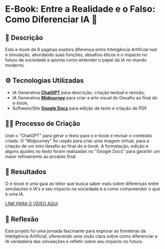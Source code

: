 # E-Book: Entre a Realidade e o Falso: Como Diferenciar IA 📒

## 📝 Descrição
Este e-book de 6 paginas explora diferença entre Inteligência Artificial real e simulação, abordando suas funções, desafios éticos e o impacto no futuro da sociedade e aponta como entender o papel da IA no mundo moderno.

## ⚙️ Tecnologias Utilizadas
- IA Generativa **[ChatGPT](https://chat.openai.com)** para descrição, criação textual e revisão;
- IA Generativa **[Midjourney](https://www.midjourney.com/home)** para criar a arte visual do Desafio ao final do e-book;
- Software/Site **[Google Docs](https://docs.google.com/document/u/0/)** para edição de texto e criação de PDF.

## 👨‍💻 Processo de Criação
Usei o "ChatGPT" para gerar o texto para o e-book e revisar o conteúdo criado. O "Midjourney" foi usado para criar uma imagem virtual, para a criação de um mini desafio ao final do e-book. A formatação, edição e alguns ajustes no texto foram realizadas no "Google Docs" para garantir um maior refinamento ao produto final.

## 🎯 Resultados
O e-book é uma guia ao leitor que busca saber mais sobre diferenças entre simulações e IA's e seu impacto na sociedade e a como compreender o que é uma IA.

[LINK PARA O VÍDEO AQUI]()

## 🤔 Reflexão
Este projeto foi uma jornada fascinante para explorar as fronteiras da Inteligência Artificial, oferecendo uma visão clara sobre como diferenciar a IA verdadeira das simulações e refletir sobre seu impacto no futuro.
